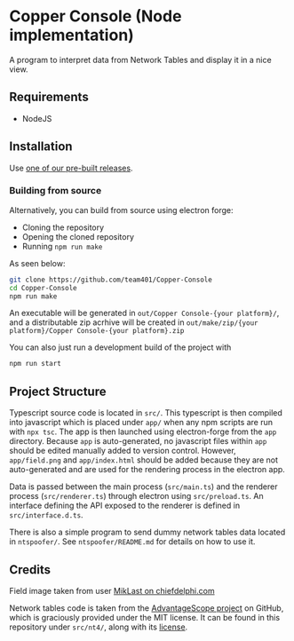 # Copper Console (Node implementation)

A program to interpret data from Network Tables and display it in a nice view.

## Requirements

- NodeJS

## Installation

Use [one of our pre-built releases](https://github.com/team401/Copper-Console/releases).

### Building from source

Alternatively, you can build from source using electron forge:

- Cloning the repository
- Opening the cloned repository
- Running `npm run make`

As seen below:

```bash
git clone https://github.com/team401/Copper-Console
cd Copper-Console
npm run make
```

An executable will be generated in `out/Copper Console-{your platform}/`, and a
distributable zip acrhive will be created in `out/make/zip/{your platform}/Copper Console-{your platform}.zip`

You can also just run a development build of the project with

```bash
npm run start
```

## Project Structure

Typescript source code is located in `src/`.
This typescript is then compiled into javascript which is placed under `app/`
when any npm scripts are run with `npx tsc`.
The app is then launched using electron-forge from the `app` directory.
Because `app` is auto-generated, no javascript files within `app` should be
edited manually added to version control. However, `app/field.png` and
`app/index.html` should be added because they are not auto-generated and are
used for the rendering process in the electron app.

Data is passed between the main process (`src/main.ts`) and the renderer process
(`src/renderer.ts`) through electron using `src/preload.ts`. An interface defining the
API exposed to the renderer is defined in `src/interface.d.ts`.

There is also a simple program to send dummy network tables data located in
`ntspoofer/`. See `ntspoofer/README.md` for details on how to use it.

## Credits

Field image taken from user [MikLast on chiefdelphi.com](https://www.chiefdelphi.com/t/2024-crescendo-top-down-field-renders/447764)

Network tables code is taken from the [AdvantageScope project](https://github.com/Mechanical-Advantage/AdvantageScope) on GitHub, which is graciously provided
under the MIT license. It can be found in this repository under `src/nt4/`,
along with its [license](https://github.com/team401/Copper-Console/blob/main/src/nt4/LICENSE).
